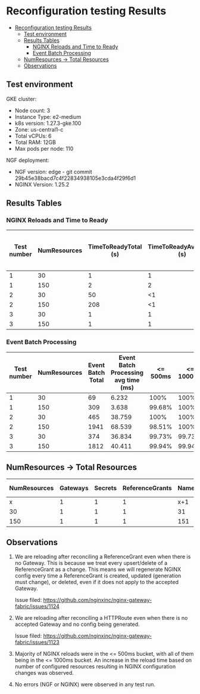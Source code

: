 # Reconfiguration testing Results

<!-- TOC -->
- [Reconfiguration testing Results](#reconfiguration-testing-results)
  - [Test environment](#test-environment)
  - [Results Tables](#results-tables)
    - [NGINX Reloads and Time to Ready](#nginx-reloads-and-time-to-ready)
    - [Event Batch Processing](#event-batch-processing)
  - [NumResources -> Total Resources](#numresources---total-resources)
  - [Observations](#observations)
<!-- TOC -->

## Test environment

GKE cluster:

- Node count: 3
- Instance Type: e2-medium
- k8s version: 1.27.3-gke.100
- Zone: us-central1-c
- Total vCPUs: 6
- Total RAM: 12GB
- Max pods per node: 110

NGF deployment:

- NGF version: edge - git commit 29b45e38bacd7c4f22834938105e3cda4f29f6d1
- NGINX Version: 1.25.2

## Results Tables

### NGINX Reloads and Time to Ready

| Test number | NumResources | TimeToReadyTotal (s) | TimeToReadyAvgSingle (s) | NGINX reloads | NGINX reload avg time (ms) | <= 500ms | <= 1000ms |
|-------------|--------------|----------------------|--------------------------|---------------|----------------------------|----------|-----------|
| 1           | 30           | 1                    | 1                        | 2             | 191                        | 100%     | 100%      |
| 1           | 150          | 2                    | 2                        | 2             | 440                        | 50%      | 100%      |
| 2           | 30           | 50                   | <1                       | 93            | 162                        | 100%     | 100%      |
| 2           | 150          | 208                  | <1                       | 396           | 281                        | 96.46%   | 100%      |
| 3           | 30           | 1                    | 1                        | 93            | 129                        | 100%     | 100%      |
| 3           | 150          | 1                    | 1                        | 453           | 130                        | 100%     | 100%      |


### Event Batch Processing

| Test number | NumResources | Event Batch Total | Event Batch Processing avg time (ms) | <= 500ms | <= 1000ms |
|-------------|--------------|-------------------|--------------------------------------|----------|-----------|
| 1           | 30           | 69                | 6.232                                | 100%     | 100%      |
| 1           | 150          | 309               | 3.638                                | 99.68%   | 100%      |
| 2           | 30           | 465               | 38.759                               | 100%     | 100%      |
| 2           | 150          | 1941              | 68.539                               | 98.51%   | 100%      |
| 3           | 30           | 374               | 36.834                               | 99.73%   | 99.73%    |
| 3           | 150          | 1812              | 40.411                               | 99.94%   | 99.94%    |


## NumResources -> Total Resources

| NumResources | Gateways | Secrets | ReferenceGrants | Namespaces | application Pods | application Services | HTTPRoutes | Total Resources |
| ------------ | -------- | ------- | --------------- | ---------- | ---------------- | -------------------- | ---------- | --------------- |
| x            | 1        | 1       | 1               | x+1        | 2x               | 2x                   | 3x         | <total>         |
| 30           | 1        | 1       | 1               | 31         | 60               | 60                   | 90         | 244             |
| 150          | 1        | 1       | 1               | 151        | 300              | 300                  | 450        | 1204            |

## Observations

1. We are reloading after reconciling a ReferenceGrant even when there is no Gateway. This is because we treat every
   upsert/delete of a ReferenceGrant as a change. This means we will regenerate NGINX config every time a ReferenceGrant
   is created, updated (generation must change), or deleted, even if it does not apply to the accepted Gateway.

   Issue filed: https://github.com/nginxinc/nginx-gateway-fabric/issues/1124

2. We are reloading after reconciling a HTTPRoute even when there is no accepted Gateway and no config being generated.

   Issue filed: https://github.com/nginxinc/nginx-gateway-fabric/issues/1123

3. Majority of NGINX reloads were in the <= 500ms bucket, with all of them being in the <= 1000ms bucket. An increase
   in the reload time based on number of configured resources resulting in NGINX configuration changes was observed.

4. No errors (NGF or NGINX) were observed in any test run.
